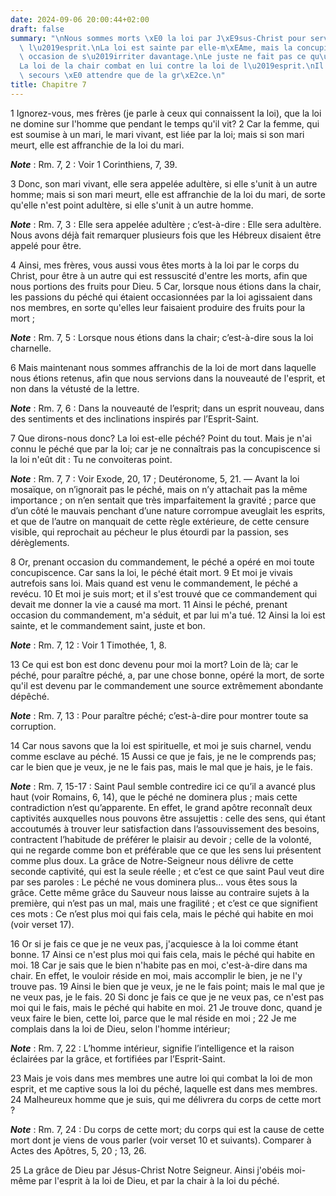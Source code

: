 ```yaml
---
date: 2024-09-06 20:00:44+02:00
draft: false
summary: "\nNous sommes morts \xE0 la loi par J\xE9sus-Christ pour servir Dieu selon\
  \ l\u2019esprit.\nLa loi est sainte par elle-m\xEAme, mais la concupiscence en prend\
  \ occasion de s\u2019irriter davantage.\nLe juste ne fait pas ce qu\u2019il veut.\n\
  La loi de la chair combat en lui contre la loi de l\u2019esprit.\nIl n\u2019a de\
  \ secours \xE0 attendre que de la gr\xE2ce.\n"
title: Chapitre 7
---
```





1 Ignorez-vous, mes frères (je parle à ceux qui connaissent la loi), que la loi ne domine sur l'homme que pendant le temps qu'il vit? 2 Car la femme, qui est soumise à un mari, le mari vivant, est liée par la loi; mais si son mari meurt, elle est affranchie de la loi du mari.

***Note*** :  Rm. 7, 2 : Voir 1 Corinthiens, 7, 39.

3 Donc, son mari vivant, elle sera appelée adultère, si elle s'unit à un autre homme; mais si son mari meurt, elle est affranchie de la loi du mari, de sorte qu'elle n'est point adultère, si elle s'unit à un autre homme.

***Note*** :  Rm. 7, 3 : Elle sera appelée adultère ; c’est-à-dire : Elle sera adultère. Nous avons déjà fait remarquer plusieurs fois que les Hébreux disaient être appelé pour être.

4 Ainsi, mes frères, vous aussi vous êtes morts à la loi par le corps du Christ, pour être à un autre qui est ressuscité d'entre les morts, afin que nous portions des fruits pour Dieu. 5 Car, lorsque nous étions dans la chair, les passions du péché qui étaient occasionnées par la loi agissaient dans nos membres, en sorte qu'elles leur faisaient produire des fruits pour la mort ;

***Note*** :  Rm. 7, 5 : Lorsque nous étions dans la chair; c’est-à-dire sous la loi charnelle.

6 Mais maintenant nous sommes affranchis de la loi de mort dans laquelle nous étions retenus, afin que nous servions dans la nouveauté de l'esprit, et non dans la vétusté de la lettre.

***Note*** :  Rm. 7, 6 : Dans la nouveauté de l’esprit; dans un esprit nouveau, dans des sentiments et des inclinations inspirés par l’Esprit-Saint.


7 Que dirons-nous donc? La loi est-elle péché? Point du tout. Mais je n'ai connu le péché que par la loi; car je ne connaîtrais pas la concupiscence si la loi n'eût dit : Tu ne convoiteras point.

***Note*** :  Rm. 7, 7 : Voir Exode, 20, 17 ; Deutéronome, 5, 21. ― Avant la loi mosaïque, on n’ignorait pas le péché, mais on n’y attachait pas la même importance ; on n’en sentait que très imparfaitement la gravité ; parce que d’un côté le mauvais penchant d’une nature corrompue aveuglait les esprits, et que de l’autre on manquait de cette règle extérieure, de cette censure visible, qui reprochait au pécheur le plus étourdi par la passion, ses dérèglements.

8 Or, prenant occasion du commandement, le péché a opéré en moi toute concupiscence. Car sans la loi, le péché était mort. 9 Et moi je vivais autrefois sans loi. Mais quand est venu le commandement, le péché a revécu. 10 Et moi je suis mort; et il s'est trouvé que ce commandement qui devait me donner la vie a causé ma mort. 11 Ainsi le péché, prenant occasion du commandement, m'a séduit, et par lui m'a tué. 12 Ainsi la loi est sainte, et le commandement saint, juste et bon.

***Note*** :  Rm. 7, 12 : Voir 1 Timothée, 1, 8.

13 Ce qui est bon est donc devenu pour moi la mort? Loin de là; car le péché, pour paraître péché, a, par une chose bonne, opéré la mort, de sorte qu'il est devenu par le commandement une source extrêmement abondante dépêché.

***Note*** :  Rm. 7, 13 : Pour paraître péché; c’est-à-dire pour montrer toute sa corruption.


14 Car nous savons que la loi est spirituelle, et moi je suis charnel, vendu comme esclave au péché. 15 Aussi ce que je fais, je ne le comprends pas; car le bien que je veux, je ne le fais pas, mais le mal que je hais, je le fais.

***Note*** :  Rm. 7, 15-17 : Saint Paul semble contredire ici ce qu’il a avancé plus haut (voir Romains, 6, 14), que le péché ne dominera plus ; mais cette contradiction n’est qu’apparente. En effet, le grand apôtre reconnaît deux captivités auxquelles nous pouvons être assujettis : celle des sens, qui étant accoutumés à trouver leur satisfaction dans l’assouvissement des besoins, contractent l’habitude de préférer le plaisir au devoir ; celle de la volonté, qui ne regarde comme bon et préférable que ce que les sens lui présentent comme plus doux. La grâce de Notre-Seigneur nous délivre de cette seconde captivité, qui est la seule réelle ; et c’est ce que saint Paul veut dire par ses paroles : Le péché ne vous dominera plus… vous êtes sous la grâce. Cette même grâce du Sauveur nous laisse au contraire sujets à la première, qui n’est pas un mal, mais une fragilité ; et c’est ce que signifient ces mots : Ce n’est plus moi qui fais cela, mais le péché qui habite en moi (voir verset 17).

16 Or si je fais ce que je ne veux pas, j'acquiesce à la loi comme étant bonne. 17 Ainsi ce n'est plus moi qui fais cela, mais le péché qui habite en moi. 18 Car je sais que le bien n'habite pas en moi, c'est-à-dire dans ma chair. En effet, le vouloir réside en moi, mais accomplir le bien, je ne l'y trouve pas. 19 Ainsi le bien que je veux, je ne le fais point; mais le mal que je ne veux pas, je le fais. 20 Si donc je fais ce que je ne veux pas, ce n'est pas moi qui le fais, mais le péché qui habite en moi. 21 Je trouve donc, quand je veux faire le bien, cette loi, parce que le mal réside en moi ; 22 Je me complais dans la loi de Dieu, selon l'homme intérieur;

***Note*** :  Rm. 7, 22 : L’homme intérieur, signifie l’intelligence et la raison éclairées par la grâce, et fortifiées par l’Esprit-Saint.

23 Mais je vois dans mes membres une autre loi qui combat la loi de mon esprit, et me captive sous la loi du péché, laquelle est dans mes membres. 24 Malheureux homme que je suis, qui me délivrera du corps de cette mort ?

***Note*** :  Rm. 7, 24 : Du corps de cette mort; du corps qui est la cause de cette mort dont je viens de vous parler (voir verset 10 et suivants). Comparer à Actes des Apôtres, 5, 20 ; 13, 26.

25 La grâce de Dieu par Jésus-Christ Notre Seigneur. Ainsi j'obéis moi-même par l'esprit à la loi de Dieu, et par la chair à la loi du péché.

